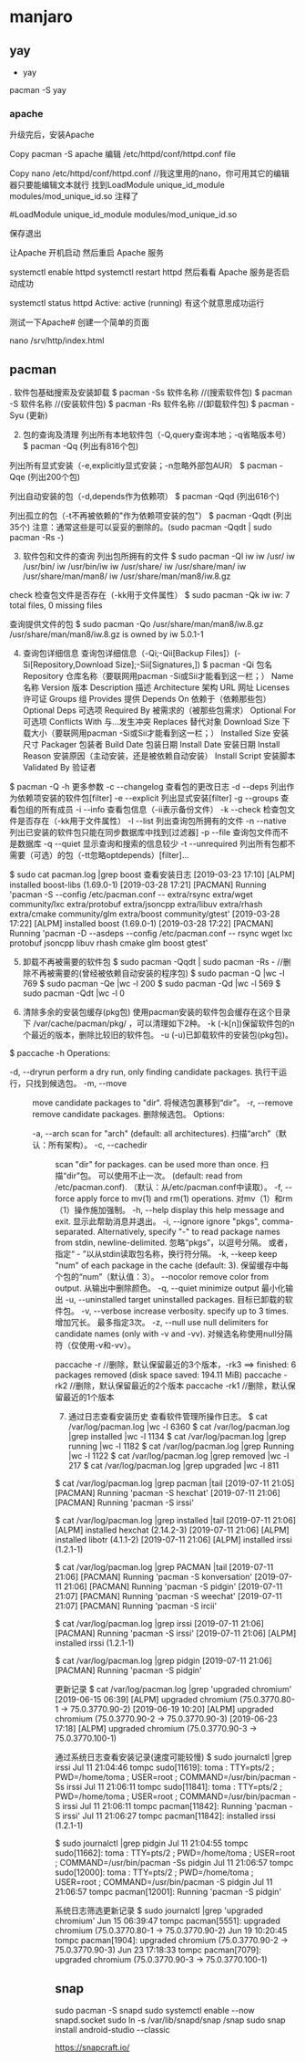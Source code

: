 # manjaro

## yay

- yay

pacman -S yay

### apache

升级完后，安装Apache

Copy
pacman -S apache
编辑 /etc/httpd/conf/httpd.conf file

Copy
nano /etc/httpd/conf/httpd.conf
//我这里用的nano，你可用其它的编辑器只要能编辑文本就行
找到LoadModule unique_id_module modules/mod_unique_id.so 注释了

#LoadModule unique_id_module modules/mod_unique_id.so

保存退出

让Apache 开机启动 然后重启 Apache 服务

systemctl enable httpd
systemctl restart httpd	
然后看看 Apache 服务是否启动成功

systemctl status httpd
Active: active (running) 有这个就意思成功运行

测试一下Apache#
创建一个简单的页面

nano /srv/http/index.html

## pacman

. 软件包基础搜索及安装卸载
$ pacman -Ss 软件名称 //(搜索软件包)
$ pacman -S 软件名称 //(安装软件包)
$ pacman -Rs 软件名称 //(卸载软件包)
$ pacman -Syu (更新)

2. 包的查询及清理
列出所有本地软件包（-Q,query查询本地；-q省略版本号）
$ pacman -Qq (列出有816个包)

列出所有显式安装（-e,explicitly显式安装；-n忽略外部包AUR）
$ pacman -Qqe (列出200个包)

列出自动安装的包（-d,depends作为依赖项）
$ pacman -Qqd (列出616个)

列出孤立的包（-t不再被依赖的"作为依赖项安装的包"）
$ pacman -Qqdt (列出35个)
注意：通常这些是可以妥妥的删除的。(sudo pacman -Qqdt | sudo pacman -Rs -)

3. 软件包和文件的查询
列出包所拥有的文件
$ sudo pacman -Ql iw
iw /usr/
iw /usr/bin/
iw /usr/bin/iw
iw /usr/share/
iw /usr/share/man/
iw /usr/share/man/man8/
iw /usr/share/man/man8/iw.8.gz

check 检查包文件是否存在（-kk用于文件属性）
$ sudo pacman -Qk iw
iw: 7 total files, 0 missing files

查询提供文件的包
$ sudo pacman -Qo /usr/share/man/man8/iw.8.gz
/usr/share/man/man8/iw.8.gz is owned by iw 5.0.1-1

4. 查询包详细信息
查询包详细信息（-Qi;-Qii[Backup Files]）(-Si[Repository,Download Size];-Sii[Signatures,])
$ pacman -Qi 包名
Repository 仓库名称（要联网用pacman -Si或Sii才能看到这一栏；）
Name 名称
Version 版本
Description 描述
Architecture 架构
URL 网址
Licenses 许可证
Groups 组
Provides 提供
Depends On 依赖于（依赖那些包）
Optional Deps 可选项
Required By 被需求的（被那些包需求）
Optional For 可选项
Conflicts With 与...发生冲突
Replaces 替代对象
Download Size 下载大小（要联网用pacman -Si或Sii才能看到这一栏；）
Installed Size 安装尺寸
Packager 包装者
Build Date 包装日期
Install Date 安装日期
Install Reason 安装原因（主动安装，还是被依赖自动安装）
Install Script 安装脚本
Validated By 验证者

$ pacman -Q -h 更多参数
-c --changelog 查看包的更改日志
-d --deps 列出作为依赖项安装的软件包[filter]
-e --explicit 列出显式安装[filter]
-g --groups 查看包组的所有成员
-i --info 查看包信息（-ii表示备份文件）
-k --check 检查包文件是否存在（-kk用于文件属性）
-l --list 列出查询包所拥有的文件
-n --native 列出已安装的软件包只能在同步数据库中找到[过滤器]
-p --file <package> 查询包文件而不是数据库
-q --quiet 显示查询和搜索的信息较少
-t --unrequired 列出所有包都不需要（可选）的包（-tt忽略optdepends）[filter]...

$ sudo cat pacman.log |grep boost 查看安装日志
[2019-03-23 17:10] [ALPM] installed boost-libs (1.69.0-1)
[2019-03-28 17:21] [PACMAN] Running 'pacman -S --config /etc/pacman.conf -- extra/rsync extra/wget community/lxc extra/protobuf extra/jsoncpp extra/libuv extra/rhash extra/cmake community/glm extra/boost community/gtest'
[2019-03-28 17:22] [ALPM] installed boost (1.69.0-1)
[2019-03-28 17:22] [PACMAN] Running 'pacman -D --asdeps --config /etc/pacman.conf -- rsync wget lxc protobuf jsoncpp libuv rhash cmake glm boost gtest'

5. 卸载不再被需要的软件包
$ sudo pacman -Qqdt | sudo pacman -Rs -    //删除不再被需要的(曾经被依赖自动安装的程序包)
$ sudo pacman -Q |wc -l
769
$ sudo pacman -Qe |wc -l
200
$ sudo pacman -Qd |wc -l
569
$ sudo pacman -Qdt |wc -l
0

6. 清除多余的安装包缓存(pkg包)
使用pacman安装的软件包会缓存在这个目录下 /var/cache/pacman/pkg/ ，可以清理如下2种。
-k (-k[n])保留软件包的n个最近的版本，删除比较旧的软件包。
-u (-u)已卸载软件的安装包(pkg包)。

$ paccache -h
  Operations:

-d, --dryrun	perform a dry run, only finding candidate packages.	执行干运行，只找到候选包。
-m, --move <dir>	move candidate packages to "dir".	将候选包裹移到“dir”。
-r, --remove	remove candidate packages.	删除候选包。
  Options:

-a, --arch <arch>	scan for "arch" (default: all architectures).	扫描“arch”（默认：所有架构）。
-c, --cachedir <dir>	scan "dir" for packages. can be used more than once.	扫描“dir”包。 可以使用不止一次。
 	(default: read from /etc/pacman.conf).	（默认：从/etc/pacman.conf中读取）。
-f, --force	apply force to mv(1) and rm(1) operations.	对mv（1）和rm（1）操作施加强制。
-h, --help	display this help message and exit.	显示此帮助消息并退出。
-i, --ignore <pkgs>	ignore "pkgs", comma-separated. Alternatively, specify "-" to read package names from stdin, newline-delimited.	忽略“pkgs”，以逗号分隔。 或者，指定“ - ”以从stdin读取包名称，换行符分隔。
-k, --keep <num>	keep "num" of each package in the cache (default: 3).	保留缓存中每个包的“num”（默认值：3）。
--nocolor	remove color from output.	从输出中删除颜色。
-q, --quiet	minimize output	最小化输出
-u, --uninstalled	target uninstalled packages.	目标已卸载的软件包。
-v, --verbose	increase verbosity. specify up to 3 times.	增加冗长。 最多指定3次。
-z, --null	use null delimiters for candidate names (only with -v and -vv).	对候选名称使用null分隔符（仅使用-v和-vv）。

paccache -r //删除，默认保留最近的3个版本，-rk3
==> finished: 6 packages removed (disk space saved: 194.11 MiB)
paccache -rk2 //删除，默认保留最近的2个版本
paccache -rk1 //删除，默认保留最近的1个版本

 

7. 通过日志查看安装历史
查看软件管理所操作日志。
$ cat /var/log/pacman.log |wc -l
6360
$ cat /var/log/pacman.log |grep installed |wc -l
1134
$ cat /var/log/pacman.log |grep running |wc -l
1182
$ cat /var/log/pacman.log |grep Running |wc -l
1122
$ cat /var/log/pacman.log |grep removed |wc -l
217
$ cat /var/log/pacman.log |grep upgraded |wc -l
811

$ cat /var/log/pacman.log |grep pacman |tail
[2019-07-11 21:05] [PACMAN] Running 'pacman -S hexchat'
[2019-07-11 21:06] [PACMAN] Running 'pacman -S irssi'

$ cat /var/log/pacman.log |grep installed |tail
[2019-07-11 21:06] [ALPM] installed hexchat (2.14.2-3)
[2019-07-11 21:06] [ALPM] installed libotr (4.1.1-2)
[2019-07-11 21:06] [ALPM] installed irssi (1.2.1-1)

$ cat /var/log/pacman.log |grep PACMAN |tail
[2019-07-11 21:06] [PACMAN] Running 'pacman -S konversation'
[2019-07-11 21:06] [PACMAN] Running 'pacman -S pidgin'
[2019-07-11 21:07] [PACMAN] Running 'pacman -S weechat'
[2019-07-11 21:07] [PACMAN] Running 'pacman -S ircii'

$ cat /var/log/pacman.log |grep irssi
[2019-07-11 21:06] [PACMAN] Running 'pacman -S irssi'
[2019-07-11 21:06] [ALPM] installed irssi (1.2.1-1)

$ cat /var/log/pacman.log |grep pidgin
[2019-07-11 21:06] [PACMAN] Running 'pacman -S pidgin'

更新记录
$ cat /var/log/pacman.log |grep 'upgraded chromium'
[2019-06-15 06:39] [ALPM] upgraded chromium (75.0.3770.80-1 -> 75.0.3770.90-2)
[2019-06-19 10:20] [ALPM] upgraded chromium (75.0.3770.90-2 -> 75.0.3770.90-3)
[2019-06-23 17:18] [ALPM] upgraded chromium (75.0.3770.90-3 -> 75.0.3770.100-1)

通过系统日志查看安装记录(速度可能较慢)
$ sudo journalctl |grep irssi
Jul 11 21:04:46 tompc sudo[11619]: toma : TTY=pts/2 ; PWD=/home/toma ; USER=root ; COMMAND=/usr/bin/pacman -Ss irssi
Jul 11 21:06:11 tompc sudo[11841]: toma : TTY=pts/2 ; PWD=/home/toma ; USER=root ; COMMAND=/usr/bin/pacman -S irssi
Jul 11 21:06:11 tompc pacman[11842]: Running 'pacman -S irssi'
Jul 11 21:06:27 tompc pacman[11842]: installed irssi (1.2.1-1)

$ sudo journalctl |grep pidgin
Jul 11 21:04:55 tompc sudo[11662]: toma : TTY=pts/2 ; PWD=/home/toma ; USER=root ; COMMAND=/usr/bin/pacman -Ss pidgin
Jul 11 21:06:57 tompc sudo[12000]: toma : TTY=pts/2 ; PWD=/home/toma ; USER=root ; COMMAND=/usr/bin/pacman -S pidgin
Jul 11 21:06:57 tompc pacman[12001]: Running 'pacman -S pidgin'

系统日志筛选更新记录
$ sudo journalctl |grep 'upgraded chromium'
Jun 15 06:39:47 tompc pacman[5551]: upgraded chromium (75.0.3770.80-1 -> 75.0.3770.90-2)
Jun 19 10:20:45 tompc pacman[1904]: upgraded chromium (75.0.3770.90-2 -> 75.0.3770.90-3)
Jun 23 17:18:33 tompc pacman[7079]: upgraded chromium (75.0.3770.90-3 -> 75.0.3770.100-1)

## snap

sudo pacman -S snapd
sudo systemctl enable --now snapd.socket
sudo ln -s /var/lib/snapd/snap /snap
sudo snap install android-studio --classic

<https://snapcraft.io/>
